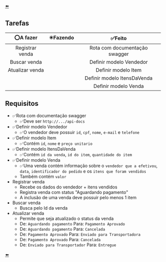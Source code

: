 [⬅️]

## Tarefas

<div align="center">

|⭕A fazer|✴️Fazendo|✅Feito|
|:-:|:-:|:-:|
|Registrar venda||Rota com documentação swagger|
|Buscar venda||Definir modelo Vendedor|
|Atualizar venda||Definir modelo Item|
|||Definir modelo ItensDaVenda|
|||Definir modelo Venda|

</div>

## Requisitos
- ✅Rota com documentação swagger
  - ✅Deve ser `http://.../api-docs`
- ✅Definir modelo Vendedor
  - ✅O vendedor deve possuir `id`, `cpf`, `nome`, `e-mail` e `telefone`
- ✅Definir modelo Item
  - ✅Contém `id`, `nome` e `preço unitario`
- ✅Definir modelo ItensDaVenda
  - ✅Contém `id da venda`, `id do item`, `quantidade do item`
- ✅Definir modelo Venda
  - ✅Uma venda contém informação sobre o `vendedor que a efetivou`, `data`, `identificador do pedido` e os `itens que foram vendidos`
  - Também contém `valor`
- Registrar venda
  - Recebe os dados do vendedor + itens vendidos
  - Registra venda com status "Aguardando pagamento"
  - A inclusão de uma venda deve possuir pelo menos 1 item
- Buscar venda
  - Busca pelo Id da venda
- Atualizar venda
  - Permite que seja atualizado o status da venda
  - De: `Aguardando pagamento` Para: `Pagamento Aprovado`
  - De: `Aguardando pagamento` Para: `Cancelada`
  - De: `Pagamento Aprovado` Para: `Enviado para Transportadora`
  - De: `Pagamento Aprovado` Para: `Cancelada`
  - De: `Enviado para Transportador` Para: `Entregue`

[⬅️]

[⬅️]: ../README.md